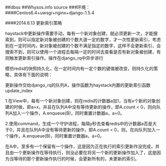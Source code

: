 ##dbss
##Whysos.info source
###环境：
####Centos6.4+uwsgi+nginx+django-1.5.4

####2014.6.13 更新索引策略

haystack中更新操作需要手动，每有一个新对象创建，就必须更新一次，才能搜索到，则可以指定新对象被创建的个数大道一定的数字，才一次性更新索引，考虑到在一定时间内，新对象被创建的个数不满足指定的数字，这样不会更新索引，会搜索不到，则可以使用一个进程去每隔一定的时间去查看是否有新对象被创建，有则触发更新索引操作。操作在django_rq中异步进行

模仿redis的快照持久化，在一定时间内有一定个数的键值被改变，则持久化的策略，具体有下面的说明：


更新操作交给django_rq的队列A，操作函数为haystack内置的更新索引函数update\_index

1.在View中，每有一个新对象创建，则在redis的计数器a加1，当有x个新的对象创建的时候，即a=x，并且在队列A中没有等待更新的操作，即A.count < 0，则向队列A加入一个操作，A.enqueue(B)，同时重置计数器a，a=0。

2.使用command，生成一个守护进程，每隔y秒去查看redis中的计数器a否是大于0，并且在队列A中没有等待更新的操作，即A.count <
0，则，在向队列加入一个操作，A.enqueue(B)，同时重置计数器a，a=0。

在A中，至多有一个保留有一个操作，这是因为正在执行的索引更新作没完成，并且由一个更新操作在等待执行，则没必要在将另一个新的更新操作加入了，这是因为当等待的那个更新操作执行的时候，会更新所有的，未更新的索引。
